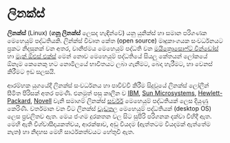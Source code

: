 # ලිනක්ස්

**ලිනක්ස්** \(Linux\) \(**ගනූ ලිනක්ස්** ලෙසද හැඳින්වේ\) යනු යුනික්ස් හා සමාන පරිගණක මෙහෙයුම් පද්ධතියකි. ලින්ක්ස් විවෘත කේත \(open source\) මෘදුකාංගයක සංවර්ධනයට ප්‍රකට නිදසුනක් වන අතර, වානිජමය මෙහෙයුම් පද්ධති වන [මයික්‍රොසොෆ්ට් වින්ඩෝස්](https://www.blogger.com/wiki/මයික්‍රොසොෆ්ට්_වින්ඩෝස්) හා [මැක් ඕඑස් එක්ස්](https://www.blogger.com/wiki/මැක්_ඕඑස්_එක්ස්) මෙන් නොව මෙහෙයුම් පද්ධතියේ සියලු කේතයන් ලෝකයේ ඕනෑම කෙනෙකු හට නොමිලයේ භාවිතයට ලබා ගැනීමට, බෙදා හැරීමට, හා වෙනස් කිරීමට ඉඩ සලසයි.

ආරම්හක යුගයේදී ලිනක්ස් සංවර්ධනය හා පාවිච්චි කිරීම සිදුවූයේ ලිනක්ස් ලෝලීන් සීමිත පිරිසක් අතර පමණි. එනමුත් පසු කාලීන ව [IBM](https://www.blogger.com/wiki/IBM), [Sun Microsystems](https://www.blogger.com/w/index.php?title=Sun_Microsystems&action=edit&redlink=1), [Hewlett-Packard](https://www.blogger.com/w/index.php?title=Hewlett-Packard&action=edit&redlink=1), [Novell](https://www.blogger.com/w/index.php?title=Novell,_Inc.&action=edit&redlink=1) වැනි සමාගම් ලිනක්ස් [සර්වර්](https://www.blogger.com/w/index.php?title=සර්වර්&action=edit&redlink=1) මෙහෙයුම් පද්ධතියක් ලෙස දියුණු කෙරිණී. වර්තමාන වන විට ලිනක්ස් [වැඩතල](https://www.blogger.com/w/index.php?title=වැඩතලය&action=edit&redlink=1) මෙහෙයුම් පද්ධතියක් \(desktop OS\) ලෙස ප්‍රචලිතව ඇත. මෙය ජංගම දුරකතන වල සිට සුපිරි පරිගනක දක්වා විහිදී ඇත. මෙහි ඇති විශ්වාසීදායකත්වය, ආරක්ෂාව, අඩු වියදම \(ඇත්තටම වියදමක් ඇත්තේම නැත\) හා නිදහස මෙහි සාර්ථකත්වයට හේතුවී ඇත.

